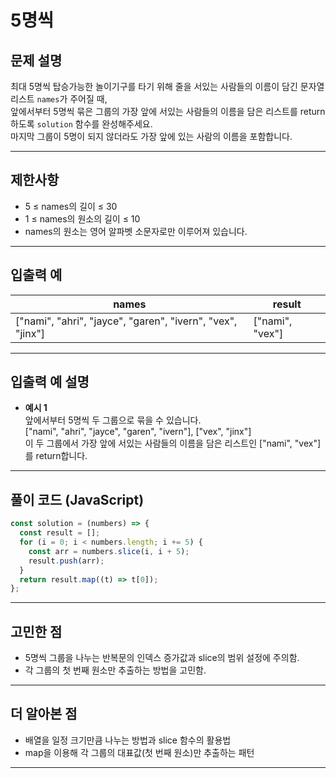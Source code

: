 # 5명씩

## 문제 설명

최대 5명씩 탑승가능한 놀이기구를 타기 위해 줄을 서있는 사람들의 이름이 담긴 문자열 리스트 `names`가 주어질 때,  
앞에서부터 5명씩 묶은 그룹의 가장 앞에 서있는 사람들의 이름을 담은 리스트를 return하도록 `solution` 함수를 완성해주세요.  
마지막 그룹이 5명이 되지 않더라도 가장 앞에 있는 사람의 이름을 포함합니다.

---

## 제한사항

- 5 ≤ names의 길이 ≤ 30
- 1 ≤ names의 원소의 길이 ≤ 10
- names의 원소는 영어 알파벳 소문자로만 이루어져 있습니다.

---

## 입출력 예

| names                                                      | result          |
| ---------------------------------------------------------- | --------------- |
| ["nami", "ahri", "jayce", "garen", "ivern", "vex", "jinx"] | ["nami", "vex"] |

---

## 입출력 예 설명

- **예시 1**  
  앞에서부터 5명씩 두 그룹으로 묶을 수 있습니다.  
  ["nami", "ahri", "jayce", "garen", "ivern"], ["vex", "jinx"]  
  이 두 그룹에서 가장 앞에 서있는 사람들의 이름을 담은 리스트인 ["nami", "vex"]를 return합니다.

---

## 풀이 코드 (JavaScript)

```javascript
const solution = (numbers) => {
  const result = [];
  for (i = 0; i < numbers.length; i += 5) {
    const arr = numbers.slice(i, i + 5);
    result.push(arr);
  }
  return result.map((t) => t[0]);
};
```

---

## 고민한 점

- 5명씩 그룹을 나누는 반복문의 인덱스 증가값과 slice의 범위 설정에 주의함.
- 각 그룹의 첫 번째 원소만 추출하는 방법을 고민함.

---

## 더 알아본 점

- 배열을 일정 크기만큼 나누는 방법과 slice 함수의 활용법
- map을 이용해 각 그룹의 대표값(첫 번째 원소)만 추출하는 패턴

---
